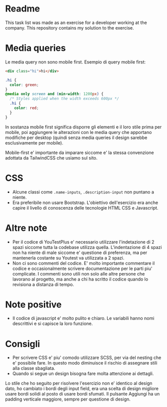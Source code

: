# Readme
This task list was made as an exercise for a developer working at the company. This repository contains my solution to the exercise.

# Media queries
Le media query non sono mobile first. Esempio di query mobile first:
```html
<div class="hi">hi</div>
```
```css
.hi {
  color: green;
}
@media only screen and (min-width: 1200px) {
  /* Styles applied when the width exceeds 600px */
  .hi {
    color: red;
  }
}
```

In sostanza mobile first significa disporre gli elementi e il loro stile prima per mobile, poi aggiungere le alterazioni con le media query che apportano modifiche per desktop (quindi senza media queries il design sarebbe esclusivamente per mobile). 

Mobile-first e' importante da imparare siccome e' la stessa convenzione adottata da TailwindCSS che usiamo sul sito.

# CSS
* Alcune classi come `.name-inputs`, `.description-input` non puntano a niente.
* Era preferibile non usare Bootstrap. L'obiettivo dell'esercizio era anche capire il livello di conoscenza delle tecnologie HTML CSS e Javascript. 

# Altre note
* Per il codice di YouTestPlus e' necessario utilizzare l'indetazione di 2 spazi siccome tutta la codebase utilizza quella. L'indentazione di 4 spazi non ha niente di male siccome e' questione di preferenza, ma per mantenerla costante su Youtest va utilizzata a 2 spazi.
* Non ci sono commenti del codice. E' molto importante commentare il codice e occasionalmente scrivere documentazione per le parti piu' complicate. I commenti sono utili non solo alle altre persone che lavorano al progetto, ma anche a chi ha scritto il codice quando lo revisiona a distanza di tempo.

# Note positive
* Il codice di javascript e' molto pulito e chiaro. Le variabili hanno nomi descrittivi e si capisce la loro funzione.

# Consigli
* Per scrivere CSS e' piu' comodo utilizzare SCSS, per via del nesting che e' possibile fare. In questo modo diminuisce il rischio di assegnare stili alla classe sbagliata.
* Quando si segue un design bisogna fare molta attenzione ai dettagli. 


Lo stile che ho seguito per risolvere l'esercizio non e' identico al design dato, ho cambiato i bordi degli input field, era una scelta di design migliore usare bordi solidi al posto di usare bordi sfumati. Il pulsante Aggiungi ha un padding verticale maggiore, sempre per questione di design.